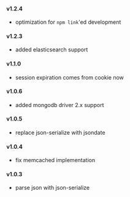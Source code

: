 #### v1.2.4
- optimization for `npm link`'ed development

#### v1.2.3
- added elasticsearch support

#### v1.1.0
- session expiration comes from cookie now

#### v1.0.6
- added mongodb driver 2.x support

#### v1.0.5
- replace json-serialize with jsondate

#### v1.0.4
- fix memcached implementation

#### v1.0.3
- parse json with json-serialize
